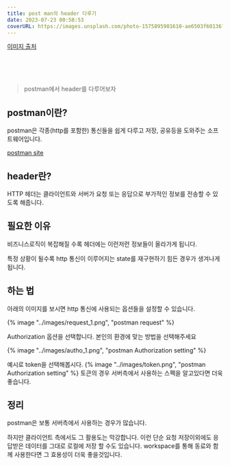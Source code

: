 ```yaml
---
title: post man의 header 다루기
date: 2023-07-23 00:58:53
coverURL: https://images.unsplash.com/photo-1575895901610-ae6503f60136?ixlib=rb-4.0.3&ixid=M3wxMjA3fDB8MHxwaG90by1wYWdlfHx8fGVufDB8fHx8fA%3D%3D&auto=format&fit=crop&w=928&q=80
---
```


<a href="https://images.unsplash.com/photo-1575895901610-ae6503f60136?ixlib=rb-4.0.3&ixid=M3wxMjA3fDB8MHxwaG90by1wYWdlfHx8fGVufDB8fHx8fA%3D%3D&auto=format&fit=crop&w=928&q=80">이미지 출처</a>

<br />
<br />
<br />

> postman에서 header를 다루어보자

## postman이란?

postman은 각종(http를 포함한) 통신들을
쉽게 다루고 저장, 공유등을 도와주는 소프트웨어입니다.

<a href="https://www.postman.com/">postman site</a>

## header란?

HTTP 헤더는 클라이언트와 서버가 요청 또는 응답으로 부가적인 정보를 전송할 수 있도록 해줍니다.

## 필요한 이유

비즈니스로직이 복잡해질 수록 헤더에는 이런저런 정보들이 올라가게 됩니다.

특정 상황이 될수록 http 통신이 이루어지는 state를 재구현하기 힘든 경우가 생겨나게됩니다.

## 하는 법

아래의 이미지를 보시면 http 통신에 사용되는 옵션들을 설정할 수 있습니다.

{% image "../images/request_1.png", "postman request" %}

Authorization 옵션을 선택합니다.
본인의 환경에 맞는 방법을 선택해주세요

{% image "../images/autho_1.png", "postman Authorization setting" %}

예시로 token을 선택해봅시다. 
{% image "../images/token.png", "postman Authorization setting" %}
토큰의 경우 서버측에서 사용하는 스펙을 알고있다면 더욱 좋습니다.

## 정리

postman은 보통 서버측에서 사용하는 경우가 많습니다.

하지만 클라이언트 측에서도 그 활용도는 막강합니다.
이런 단순 요청 저장이외에도 응답받은 데이터를 그대로 로컬에 저장 할 수도 있습니다.
workspace를 통해 동료와 함께 사용한다면 그 효용성이 더욱 좋을것입니다.